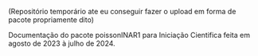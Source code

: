 (Repositório temporário ate eu conseguir fazer o upload em forma de pacote propriamente dito)

Documentação do pacote poissonINAR1 para Iniciação Cientifica feita em agosto de 2023 à julho de 2024.
